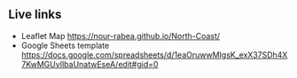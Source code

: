 ## Live links
- Leaflet Map https://nour-rabea.github.io/North-Coast/
- Google Sheets template https://docs.google.com/spreadsheets/d/1eaOruwwMIgsK_exX37SDh4X7KwMGUvIlbaUnatwEseA/edit#gid=0
